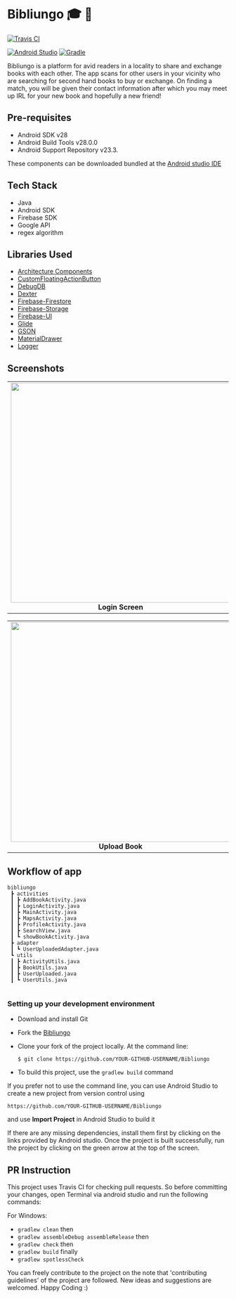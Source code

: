 
# Bibliungo :mortar_board: 📖

[![Travis CI](https://travis-ci.com/chromicle/AmritaResource.svg?branch=master)](https://travis-ci.com/chromicle/AmritaResource)

[![Android Studio](https://img.shields.io/badge/android%20studio-v3.4.1-blue.svg?cacheSeconds=2592000)](https://developer.android.com/studio/)
[![Gradle](https://img.shields.io/badge/gradle-v5.1.1-green.svg?cacheSeconds=2592000)](https://docs.gradle.org/5.1.1/release-notes.html)

Bibliungo is a platform for avid readers in a locality to share and exchange books with each other.
The app scans for other users in your vicinity who are searching for second hand books to buy or exchange. On finding a match, you will be given their contact information after which you may meet up IRL for your new book and hopefully a new friend!

## Pre-requisites

- Android SDK v28
- Android Build Tools v28.0.0
- Android Support Repository v23.3.

These components can be downloaded bundled at the [Android studio IDE](https://developer.android.com/studio)

## Tech Stack
- Java
- Android SDK
- Firebase SDK
- Google API
- regex algorithm

## Libraries Used
- [Architecture Components](https://developer.android.com/topic/libraries/architecture/)
- [CustomFloatingActionButton](https://github.com/robertlevonyan/customFloatingActionButton)
- [DebugDB](https://github.com/amitshekhariitbhu/Android-Debug-Database)
- [Dexter](https://github.com/Karumi/Dexter)
- [Firebase-Firestore](https://firebase.google.com/docs/firestore/)
- [Firebase-Storage](https://firebase.google.com/docs/storage/)
- [Firebase-UI](https://firebase.google.com/docs/auth/android/firebaseui)
- [Glide](https://github.com/bumptech/glide) 
- [GSON](https://github.com/google/gson)
- [MaterialDrawer](https://github.com/mikepenz/MaterialDrawer)
- [Logger](https://github.com/orhanobut/logger)


## Screenshots
<table>
     <tr>
          <td><img height="500" src="https://user-images.githubusercontent.com/48018942/73133662-ec58e980-4051-11ea-8544-10cce09e872f.jpg" /><br /><center><b>Login Screen</b></center></td>
          <td><img height="500" src="https://user-images.githubusercontent.com/48018942/73133661-ec58e980-4051-11ea-99b6-d388da35728b.jpg" /><br /><center><b>Home Screen</b></center></td>
          <td><img height="500" src="https://user-images.githubusercontent.com/48018942/73133660-ec58e980-4051-11ea-807d-3f367b38ef42.jpg" /><br /><center><b>Map View</b></center></td>
     </tr>
     
</table>
<table>
     <tr>
          <td><img height="500" src="https://user-images.githubusercontent.com/48018942/73133664-ecf18000-4051-11ea-972b-000424e2a4cd.jpg" /><br /><center><b>Upload Book</b></center></td>
          <td><img height="500" src="https://user-images.githubusercontent.com/48018942/73133663-ecf18000-4051-11ea-8603-a6d5584ecbe8.jpg" /><br /><center><b>Search Screen</b></center></td>
          <td><img height="500" src="https://user-images.githubusercontent.com/48018942/73133659-ebc05300-4051-11ea-9bfb-1807304491c5.jpg" /><br /><center><b>Profile View</b></center></td>
     </tr>
     
</table>


## Workflow of app

```
bibliungo
 ┣ activities
 ┃ ┣ AddBookActivity.java
 ┃ ┣ LoginActivity.java
 ┃ ┣ MainActivity.java
 ┃ ┣ MapsActivity.java
 ┃ ┣ ProfileActivity.java
 ┃ ┣ SearchView.java
 ┃ ┗ showBookActivity.java
 ┣ adapter
 ┃ ┗ UserUploadedAdapter.java
 ┗ utils
 ┃ ┣ ActivityUtils.java
 ┃ ┣ BookUtils.java
 ┃ ┣ UserUploaded.java
 ┃ ┗ UserUtils.java
 
 ```

### Setting up your development environment

- Download and install Git

- Fork the [Bibliungo](https://github.com/Chromicle/AmritaResource)

- Clone your fork of the project locally. At the command line:
    ```
    $ git clone https://github.com/YOUR-GITHUB-USERNAME/Bibliungo
    ```
- To build this project, use the `gradlew build` command

If you prefer not to use the command line, you can use Android Studio to create a new project from version control using
```
https://github.com/YOUR-GITHUB-USERNAME/Bibliungo
```
and use **Import Project** in Android Studio to build it

If there are any missing dependencies, install them first by clicking on the links provided by Android studio. Once the project is built successfully, run the project by clicking on the green arrow at the top of the screen.

## PR Instruction

This project uses Travis CI for checking pull requests. So before committing your changes, open Terminal via android studio and run the following commands:

For Windows:  
- `gradlew clean` then  
- `gradlew assembleDebug assembleRelease` then  
- `gradlew check` then
- `gradlew build` finally
- `gradlew spotlessCheck`


You can freely contribute to the project on the note that 'contributing guidelines' of the project are followed.
New ideas and suggestions are welcomed.
Happy Coding :)
